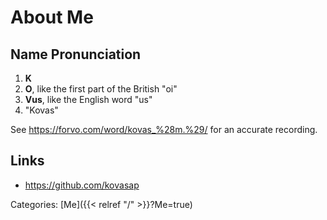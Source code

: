 # About Me

## Name Pronunciation

1. **K**
1. **O**, like the first part of the British "oi"
1. **Vus**, like the English word "us"
1. "Kovas"

See https://forvo.com/word/kovas_%28m.%29/ for an accurate recording.

## Links

 - https://github.com/kovasap

Categories: [Me]({{< relref "/" >}}?Me=true)

